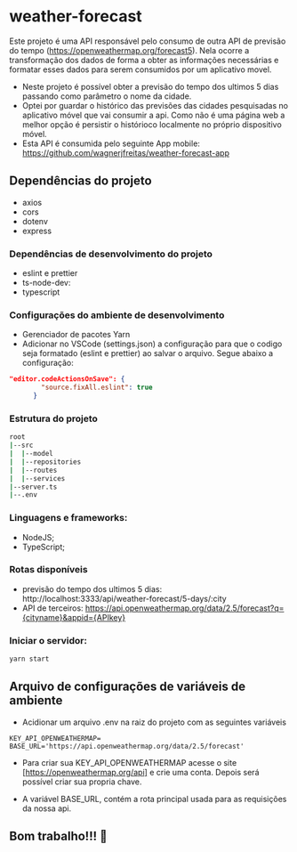 # weather-forecast
 Este projeto é uma API responsável pelo consumo de outra API de previsão do tempo (https://openweathermap.org/forecast5). Nela ocorre a transformação dos dados de forma a obter as informações necessárias e formatar esses dados para serem consumidos por um aplicativo movel.
 - Neste projeto é possível obter a previsão do tempo dos ultimos 5 dias passando como parâmetro o nome da cidade.
 - Optei por guardar o histórico das previsões das cidades pesquisadas no aplicativo móvel que vai consumir a api. Como não é uma página web a melhor opção é persistir o histórioco localmente no próprio dispositivo móvel.
- Esta API é consumida pelo seguinte App mobile: https://github.com/wagnerjfreitas/weather-forecast-app


## Dependências do projeto
- axios
- cors
- dotenv
- express

### Dependências de desenvolvimento do projeto
- eslint e prettier
- ts-node-dev: 
- typescript

### Configurações do ambiente de desenvolvimento
- Gerenciador de pacotes Yarn 
- Adicionar no VSCode (settings.json) a configuração para que o codigo seja formatado (eslint e prettier) ao salvar o arquivo. Segue abaixo a configuração:

```json 
"editor.codeActionsOnSave": {
        "source.fixAll.eslint": true
      }
```

### Estrutura do projeto
```bash
root
|--src
|  |--model
|  |--repositories
|  |--routes
|  |--services
|--server.ts
|--.env
```

### Linguagens e frameworks:
- NodeJS;
- TypeScript;

### Rotas disponíveis
- previsão do tempo dos ultimos 5 dias: http://localhost:3333/api/weather-forecast/5-days/:city
- API de terceiros: https://api.openweathermap.org/data/2.5/forecast?q={cityname}&appid={APIkey}

### Iniciar o servidor:
```bash
yarn start
```

## Arquivo de configurações de variáveis de ambiente
- Acidionar um arquivo .env na raiz do projeto com as seguintes variáveis

```env
KEY_API_OPENWEATHERMAP=
BASE_URL='https://api.openweathermap.org/data/2.5/forecast'
```

- Para criar sua KEY_API_OPENWEATHERMAP acesse o site [https://openweathermap.org/api]
e crie uma conta. Depois será possível criar sua propria chave.

- A variável BASE_URL, contém a rota principal usada para as requisições da nossa api.

## Bom trabalho!!! :rocket:
